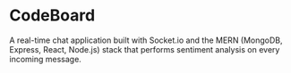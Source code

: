 # CodeBoard
A real-time chat application built with Socket.io and the MERN (MongoDB, Express, React, Node.js) stack that performs sentiment analysis on every incoming message.
